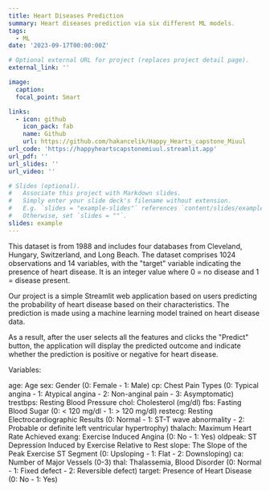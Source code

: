 ```yaml
---
title: Heart Diseases Prediction
summary: Heart diseases prediction via six different ML models.
tags:
  - ML
date: '2023-09-17T00:00:00Z'

# Optional external URL for project (replaces project detail page).
external_link: ''

image:
  caption: 
  focal_point: Smart

links:
  - icon: github
    icon_pack: fab
    name: Github
    url: https://github.com/hakancelik/Happy_Hearts_capstone_Miuul
url_code: 'https://happyheartscapstonemiuul.streamlit.app'
url_pdf: ''
url_slides: ''
url_video: ''

# Slides (optional).
#   Associate this project with Markdown slides.
#   Simply enter your slide deck's filename without extension.
#   E.g. `slides = "example-slides"` references `content/slides/example-slides.md`.
#   Otherwise, set `slides = ""`.
slides: example
---
```


This dataset is from 1988 and includes four databases from Cleveland, Hungary, Switzerland, and Long Beach. The dataset comprises 1024 observations and 14 variables, with the "target" variable indicating the presence of heart disease. It is an integer value where 0 = no disease and 1 = disease present.

Our project is a simple Streamlit web application based on users predicting the probability of heart disease based on their characteristics. The prediction is made using a machine learning model trained on heart disease data.

As a result, after the user selects all the features and clicks the "Predict" button, the application will display the predicted outcome and indicate whether the prediction is positive or negative for heart disease.

Variables:

age: Age
sex: Gender (0: Female - 1: Male)
cp: Chest Pain Types (0: Typical angina - 1: Atypical angina - 2: Non-anginal pain - 3: Asymptomatic)
trestbps: Resting Blood Pressure
chol: Cholesterol (mg/dl)
fbs: Fasting Blood Sugar (0: < 120 mg/dl - 1: > 120 mg/dl)
restecg: Resting Electrocardiographic Results (0: Normal - 1: ST-T wave abnormality - 2: Probable or definite left ventricular hypertrophy)
thalach: Maximum Heart Rate Achieved
exang: Exercise Induced Angina (0: No - 1: Yes)
oldpeak: ST Depression Induced by Exercise Relative to Rest
slope: The Slope of the Peak Exercise ST Segment (0: Upsloping - 1: Flat - 2: Downsloping)
ca: Number of Major Vessels (0-3)
thal: Thalassemia, Blood Disorder (0: Normal - 1: Fixed defect - 2: Reversible defect)
target: Presence of Heart Disease (0: No - 1: Yes)
